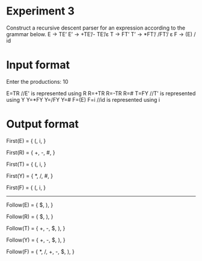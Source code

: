 # Experiment 3

Construct a recursive descent parser for an expression according to the grammar below.
E → TE’
E’ → +TE’/- TE’/ε
T → FT’
T’ → *FT’/ /FT’/ ε
F → (E) / id




# Input format
Enter the productions: 10

E=TR        //E' is represented using R
R=+TR
R=-TR
R=#
T=FY        //T' is represented using Y
Y=*FY
Y=/FY
Y=#
F=(E)
F=i         //id is represented using i




# Output format

First(E) = { (, i, }

 First(R) = { +, -, #, }

 First(T) = { (, i, }

 First(Y) = { *, /, #, }

 First(F) = { (, i, }

-----------------------------------------------

 Follow(E) = { $, ),  }

 Follow(R) = { $, ),  }

 Follow(T) = { +, -, $, ),  }

 Follow(Y) = { +, -, $, ),  }

 Follow(F) = { *, /, +, -, $, ),  }
